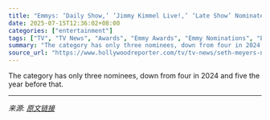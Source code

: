 ```yaml
---
title: "Emmys: ‘Daily Show,’ ‘Jimmy Kimmel Live!,’ ‘Late Show’ Nominated in Shrunken Talk Series Field"
date: 2025-07-15T12:36:02+08:00
categories: ["entertainment"]
tags: ["TV", "TV News", "Awards", "Emmy Awards", "Emmy Nominations", "Emmy Nominations 2025", "emmys", "Emmys 2025", "Jimmy Kimmel Live!", "The Daily Show", "The Late Show With Stephen Colbert"]
summary: "The category has only three nominees, down from four in 2024 and five the year before that."
source_url: "https://www.hollywoodreporter.com/tv/tv-news/seth-meyers-not-nominated-emmys-2025-talk-series-nominees-1236314488/"
---
```


The category has only three nominees, down from four in 2024 and five the year before that.

---

*来源: [原文链接](https://www.hollywoodreporter.com/tv/tv-news/seth-meyers-not-nominated-emmys-2025-talk-series-nominees-1236314488/)*
